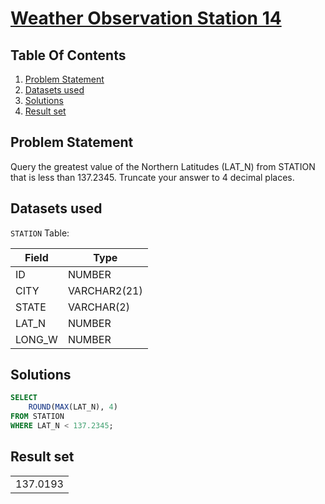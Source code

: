 # [Weather Observation Station 14](https://www.hackerrank.com/challenges/weather-observation-station-14/)

## Table Of Contents
1. [Problem Statement]()
2. [Datasets used]()
3. [Solutions]()
4. [Result set]()

## Problem Statement

Query the greatest value of the Northern Latitudes (LAT_N) from STATION that is less than 137.2345. Truncate your answer to 4 decimal places.

## Datasets used

```STATION``` Table:

| Field  | Type         |
| ------ | ------------ |
| ID     | NUMBER       |
| CITY   | VARCHAR2(21) |
| STATE  | VARCHAR(2)   |
| LAT_N  | NUMBER       |
| LONG_W | NUMBER       |

## Solutions

```sql
SELECT 
    ROUND(MAX(LAT_N), 4)
FROM STATION
WHERE LAT_N < 137.2345;
```

## Result set

|          |
| -------- |
| 137.0193 |
